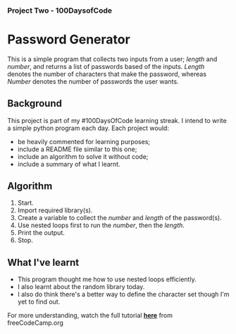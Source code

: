 ### Project Two - 100DaysofCode
# Password Generator
This is a simple program that collects two inputs from a user; *length* and *number*, and returns a list of passwords based of the inputs. *Length* denotes the number of characters that make the password, whereas *Number* denotes the number of passwords the user wants.

## Background
This project is part of my #100DaysOfCode learning streak. I intend to write a simple python program each day. Each project would:
* be heavily commented for learning purposes;
* include a README file similar to this one;
* include an algorithm to solve it without code;
* include a summary of what I learnt.

## Algorithm
1. Start.
2. Import required library(s).
3. Create a variable to collect the *number* and *length* of the password(s).
4. Use nested loops first to run the *number*, then the *length*.
5. Print the output.
6. Stop.

## What I've learnt
* This program thought me how to use nested loops efficiently. 
* I also learnt about the random library today.
* I also do think there's a better way to define the character set though I'm yet to find out.

For more understanding, watch the full tutorial **[here](https://youtu.be/SqvVm3QiQVk?t=2531)** from freeCodeCamp.org
